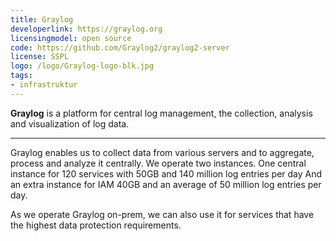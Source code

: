 ```yaml
---
title: Graylog
developerlink: https://graylog.org
licensingmodel: open source
code: https://github.com/Graylog2/graylog2-server
license: SSPL
logo: /logo/Graylog-logo-blk.jpg
tags:
- infrastruktur
---
```

__Graylog__ is a platform for central log management, the collection, analysis and visualization of log data.


---

Graylog enables us to collect data from various servers and to aggregate, process and analyze it centrally.
We operate two instances.
One central instance for 120 services with 50GB and 140 million log entries per day
And an extra instance for IAM 40GB and an average of 50 million log entries per day.

As we operate Graylog on-prem, we can also use it for services that have the highest data protection requirements.

